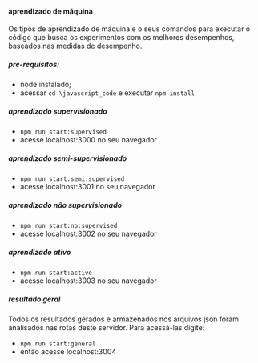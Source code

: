 #### aprendizado de máquina
Os tipos de aprendizado de máquina e o seus comandos para executar o código que busca os experimentos com os melhores desempenhos, baseados nas medidas de desempenho.

##### pre-requisitos:
- node instalado;
- acessar `cd \javascript_code` e executar `npm install`
##### aprendizado supervisionado

* `npm run start:supervised`
* acesse localhost:3000 no seu navegador

##### aprendizado semi-supervisionado

* `npm run start:semi:supervised`
* acesse localhost:3001 no seu navegador

##### aprendizado não supervisionado

* `npm run start:no:supervised`
* acesse localhost:3002 no seu navegador

##### aprendizado ativo

* `npm run start:active`
* acesse localhost:3003 no seu navegador

##### resultado geral
Todos os resultados gerados e armazenados nos arquivos json foram analisados nas rotas deste servidor. Para acessá-las digite:

* `npm run start:general`
* então acesse localhost:3004

